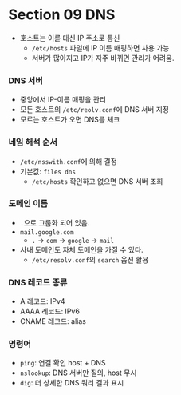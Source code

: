 # Section 09 DNS

- 호스트는 이륻 대신 IP 주소로 통신
  - `/etc/hosts` 파일에 IP 이름 매핑하면 사용 가능
  - 서버가 많아지고 IP가 자주 바뀌면 관리가 어려움.

### DNS 서버
- 중앙에서 IP-이름 매핑을 관리
- 모든 호스트의 `/etc/reolv.conf`에 DNS 서버 지정
- 모르는 호스트가 오면 DNS를 체크

### 네임 해석 순서
- `/etc/nsswith.conf`에 의해 결정
- 기본값: `files dns`
  - `/etc/hosts` 확인하고 없으면 DNS 서버 조회

### 도메인 이름
- `.`으로 그룹화 되어 있음.
- `mail.google.com`
  - `.` -> `com` -> `google` -> `mail`
- 사내 도메인도 자체 도메인을 가질 수 있다.
  - `/etc/resolv.conf`의 `search` 옵션 활용

### DNS 레코드 종류
- A 레코드: IPv4
- AAAA 레코드: IPv6
- CNAME 레코드: alias

### 명령어
- `ping`: 연결 확인 host + DNS
- `nslookup`: DNS 서버만 질의, host 무시
- `dig`: 더 상세한 DNS 쿼리 결과 표시